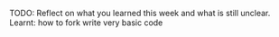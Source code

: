 TODO: Reflect on what you learned this week and what is still unclear.
Learnt:
  how to fork
  write very basic code
  